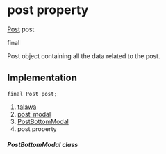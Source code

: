 
<div>

# post property

</div>


[Post](../../models_post_post_model/Post-class.html) post


final




Post object containing all the data related to the post.



## Implementation

``` language-dart
final Post post;
```







1.  [talawa](../../index.html)
2.  [post_modal](../../widgets_post_modal/)
3.  [PostBottomModal](../../widgets_post_modal/PostBottomModal-class.html)
4.  post property

##### PostBottomModal class







